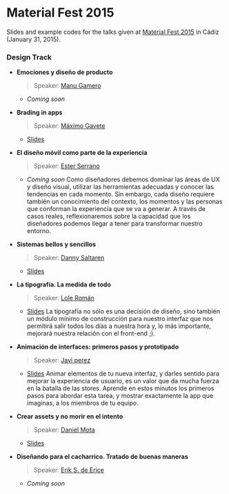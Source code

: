 # Material Fest 2015

Slides and example codes for the talks given at [Material Fest 2015][1] in Cádiz (January 31, 2015).

### Design Track

* **Emociones y diseño de producto**
  > Speaker: [Manu Gamero][2]
  * _Coming soon_

* **Brading in apps**
  > Speaker: [Máximo Gavete][3]
  * [Slides](https://speakerdeck.com/omixam/branding-en-apps)

* **El diseño móvil como parte de la experiencia**
  > Speaker: [Ester Serrano][4]
  * _Coming soon_
  Como diseñadores debemos dominar las áreas de UX y diseño visual, utilizar las herramientas adecuadas y conocer las tendencias en cada momento. Sin embargo, cada diseño requiere también un conocimiento del contexto, los momentos y las personas que conforman la experiencia que se va a generar. A través de casos reales, reflexionaremos sobre la capacidad que los diseñadores podemos llegar a tener para transformar nuestro entorno.

* **Sistemas bellos y sencillos**
  > Speaker: [Danny Saltaren][5]
  * [Slides](http://cl.ly/ZXuL)

* **La tipografía. La medida de todo**
  > Speaker: [Lole Román][6]
  * [Slides](https://speakerdeck.com/lole/la-tipografia-la-medida-de-todo)
  La tipografía no sólo es una decisión de diseño, sino también un módulo mínimo de construcción para nuestro interfaz que nos permitirá salir todos los días a nuestra hora y, lo más importante, mejorará nuestra relación con el front-end ;).

* **Animación de interfaces: primeros pasos y prototipado**
  > Speaker: [Javi perez][7]
  * [Slides](https://dl.dropboxusercontent.com/u/5863524/ANIMACION%20&%20PROTOTIPADO.pdf)
  Animar elementos de tu nueva interfaz, y darles sentido para mejorar la experiencia de usuario, es un valor que da mucha fuerza en la batalla de las stores. Aprende en estos minutos los primeros pasos para abordar esta tarea, y mostrar exactamente la app que imaginas, a los miembros de tu equipo.

* **Crear assets y no morir en el intento**
  > Speaker: [Daniel Mota][8]
  * [Slides](https://speakerdeck.com/icebeat/crear-assets-y-no-morir-en-el-intento)

* **Diseñando para el cacharrico. Tratado de buenas maneras**
  > Speaker: [Erik S. de Erice][9]
  * _Coming soon_

[1]: http://materialfest.com/
[2]: https://twitter.com/manugamero
[3]: https://twitter.com/omixam
[4]: https://twitter.com/EsterSerrano
[5]: https://twitter.com/dsaltaren
[6]: https://twitter.com/lolergb
[7]: https://twitter.com/dobleperez
[8]: https://twitter.com/icebeat
[9]: https://twitter.com/erikerice